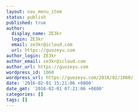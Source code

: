 ```yaml
---
layout: nav_menu_item
status: publish
published: true
author:
  display_name: ZE3kr
  login: ZE3kr
  email: ze3kr@icloud.com
  url: https://guozeyu.com
author_login: ZE3kr
author_email: ze3kr@icloud.com
author_url: https://guozeyu.com
wordpress_id: 1060
wordpress_url: https://guozeyu.com/2016/02/1060/
date: '2016-02-01 15:21:06 +0800'
date_gmt: '2016-02-01 07:21:06 +0800'
categories: []
tags: []
---
```


